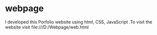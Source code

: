 # webpage
I developed this Porfolio website using html, CSS, JavaScript .To visit the website visit file:///D:/Webpage/web.html
